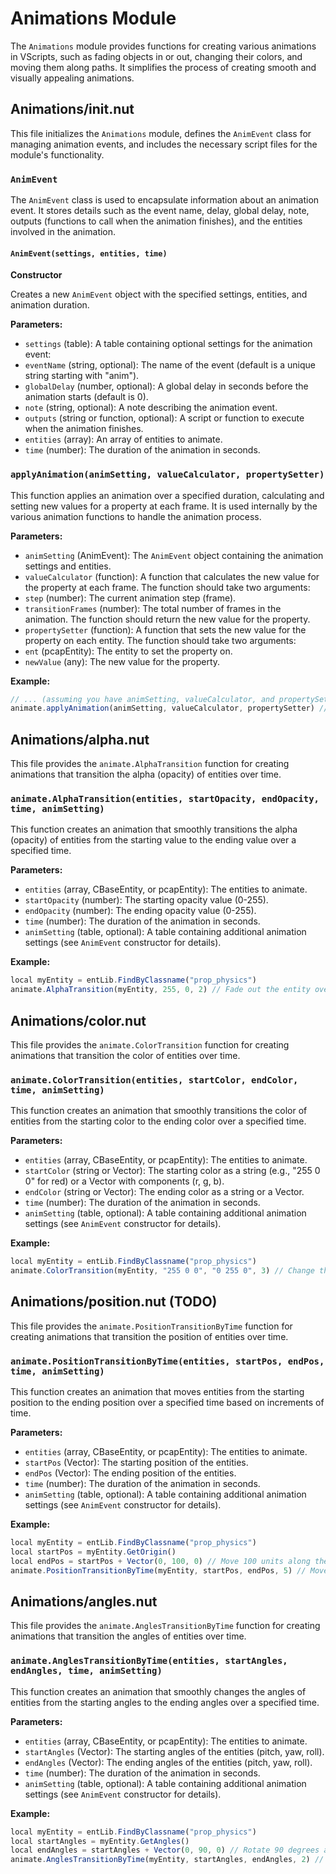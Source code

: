 # Animations Module

The `Animations` module provides functions for creating various animations in VScripts, such as fading objects in or out, changing their colors, and moving them along paths. It simplifies the process of creating smooth and visually appealing animations.

## Animations/init.nut

This file initializes the `Animations` module, defines the `AnimEvent` class for managing animation events, and includes the necessary script files for the module's functionality.

### `AnimEvent`

The `AnimEvent` class is used to encapsulate information about an animation event. It stores details such as the event name, delay, global delay, note, outputs (functions to call when the animation finishes), and the entities involved in the animation.

#### `AnimEvent(settings, entities, time)`

**Constructor**

Creates a new `AnimEvent` object with the specified settings, entities, and animation duration.

**Parameters:**

* `settings` (table): A table containing optional settings for the animation event:
* `eventName` (string, optional): The name of the event (default is a unique string starting with "anim").
* `globalDelay` (number, optional): A global delay in seconds before the animation starts (default is 0).
* `note` (string, optional): A note describing the animation event.
* `outputs` (string or function, optional): A script or function to execute when the animation finishes.
* `entities` (array): An array of entities to animate.
* `time` (number): The duration of the animation in seconds.

### `applyAnimation(animSetting, valueCalculator, propertySetter)`

This function applies an animation over a specified duration, calculating and setting new values for a property at each frame. It is used internally by the various animation functions to handle the animation process.

**Parameters:**

* `animSetting` (AnimEvent): The `AnimEvent` object containing the animation settings and entities.
* `valueCalculator` (function): A function that calculates the new value for the property at each frame. The function should take two arguments:
* `step` (number): The current animation step (frame).
* `transitionFrames` (number): The total number of frames in the animation.
The function should return the new value for the property.
* `propertySetter` (function): A function that sets the new value for the property on each entity. The function should take two arguments:
* `ent` (pcapEntity): The entity to set the property on.
* `newValue` (any): The new value for the property.

**Example:**

```js
// ... (assuming you have animSetting, valueCalculator, and propertySetter defined)
animate.applyAnimation(animSetting, valueCalculator, propertySetter) // Apply the animation
```

## Animations/alpha.nut

This file provides the `animate.AlphaTransition` function for creating animations that transition the alpha (opacity) of entities over time.

### `animate.AlphaTransition(entities, startOpacity, endOpacity, time, animSetting)`

This function creates an animation that smoothly transitions the alpha (opacity) of entities from the starting value to the ending value over a specified time.

**Parameters:**

* `entities` (array, CBaseEntity, or pcapEntity): The entities to animate.
* `startOpacity` (number): The starting opacity value (0-255).
* `endOpacity` (number): The ending opacity value (0-255).
* `time` (number): The duration of the animation in seconds.
* `animSetting` (table, optional): A table containing additional animation settings (see `AnimEvent` constructor for details).

**Example:**

```js
local myEntity = entLib.FindByClassname("prop_physics")
animate.AlphaTransition(myEntity, 255, 0, 2) // Fade out the entity over 2 seconds
```

## Animations/color.nut

This file provides the `animate.ColorTransition` function for creating animations that transition the color of entities over time.

### `animate.ColorTransition(entities, startColor, endColor, time, animSetting)`

This function creates an animation that smoothly transitions the color of entities from the starting color to the ending color over a specified time.

**Parameters:**

* `entities` (array, CBaseEntity, or pcapEntity): The entities to animate.
* `startColor` (string or Vector): The starting color as a string (e.g., "255 0 0" for red) or a Vector with components (r, g, b).
* `endColor` (string or Vector): The ending color as a string or a Vector.
* `time` (number): The duration of the animation in seconds.
* `animSetting` (table, optional): A table containing additional animation settings (see `AnimEvent` constructor for details).

**Example:**

```js
local myEntity = entLib.FindByClassname("prop_physics")
animate.ColorTransition(myEntity, "255 0 0", "0 255 0", 3) // Change the entity's color from red to green over 3 seconds
```

## Animations/position.nut (TODO)

This file provides the `animate.PositionTransitionByTime` function for creating animations that transition the position of entities over time.

### `animate.PositionTransitionByTime(entities, startPos, endPos, time, animSetting)`

This function creates an animation that moves entities from the starting position to the ending position over a specified time based on increments of time.

**Parameters:**

* `entities` (array, CBaseEntity, or pcapEntity): The entities to animate.
* `startPos` (Vector): The starting position of the entities.
* `endPos` (Vector): The ending position of the entities.
* `time` (number): The duration of the animation in seconds.
* `animSetting` (table, optional): A table containing additional animation settings (see `AnimEvent` constructor for details).

**Example:**

```js
local myEntity = entLib.FindByClassname("prop_physics")
local startPos = myEntity.GetOrigin()
local endPos = startPos + Vector(0, 100, 0) // Move 100 units along the Y axis
animate.PositionTransitionByTime(myEntity, startPos, endPos, 5) // Move the entity over 5 seconds
```

## Animations/angles.nut

This file provides the `animate.AnglesTransitionByTime` function for creating animations that transition the angles of entities over time.

### `animate.AnglesTransitionByTime(entities, startAngles, endAngles, time, animSetting)`

This function creates an animation that smoothly changes the angles of entities from the starting angles to the ending angles over a specified time.

**Parameters:**

* `entities` (array, CBaseEntity, or pcapEntity): The entities to animate.
* `startAngles` (Vector): The starting angles of the entities (pitch, yaw, roll).
* `endAngles` (Vector): The ending angles of the entities (pitch, yaw, roll).
* `time` (number): The duration of the animation in seconds.
* `animSetting` (table, optional): A table containing additional animation settings (see `AnimEvent` constructor for details).

**Example:**

```js
local myEntity = entLib.FindByClassname("prop_physics")
local startAngles = myEntity.GetAngles()
local endAngles = startAngles + Vector(0, 90, 0) // Rotate 90 degrees around the Y axis
animate.AnglesTransitionByTime(myEntity, startAngles, endAngles, 2) // Rotate the entity over 2 seconds
```
